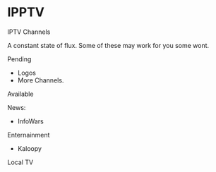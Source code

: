 # IPPTV
IPTV Channels

A constant state of flux. Some of these may work for you some wont.



Pending
- Logos
- More Channels.

Available

News:
- InfoWars

Enternainment
- Kaloopy

Local TV
